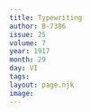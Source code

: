 ```yaml
---
title: Typewriting
author: B-7386
issue: 25
volume: 7
year: 1917
month: 29
day: VI
tags:
layout: page.njk
image:
---
```

